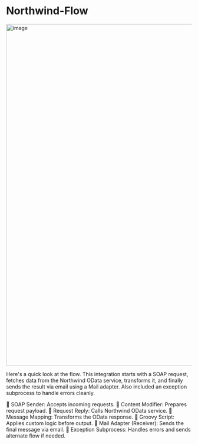 # Northwind-Flow


<img width="926" alt="image" src="https://github.com/user-attachments/assets/fe5cb1ab-9730-4cb2-abbe-0abb5e490eb3" />


Here's a quick look at the flow. 
This integration starts with a SOAP request, fetches data from the Northwind OData service, transforms it, and finally sends the result via email using a Mail adapter. Also included an exception subprocess to handle errors cleanly.

 🔹 SOAP Sender: Accepts incoming requests.
 🔹 Content Modifier: Prepares request payload.
 🔹 Request Reply: Calls Northwind OData service.
 🔹 Message Mapping: Transforms the OData response.
 🔹 Groovy Script: Applies custom logic before output.
 🔹 Mail Adapter (Receiver): Sends the final message via email.
 🔹 Exception Subprocess: Handles errors and sends alternate flow if needed.

